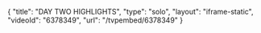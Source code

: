 {
    "title": "DAY TWO HIGHLIGHTS",
    "type": "solo",
    "layout": "iframe-static",
    "videoId": "6378349",
    "url": "\/tvpembed\/6378349"
}